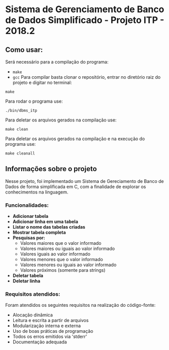 # Sistema de Gerenciamento de Banco de Dados Simplificado - Projeto ITP - 2018.2

## Como usar:

Será necessário para a compilação do programa:
* `make`
* `gcc`
Para compilar basta clonar o repositório, entrar no diretório raiz do projeto e digitar no terminal:

`make`

Para rodar o programa use:

`./bin/dbms_itp`

Para deletar os arquivos gerados na compilação use:

`make clean`

Para deletar os arquivos gerados na compilação e na execução do programa use:

`make cleanall`

## Informações sobre o projeto

Nesse projeto, foi implementado um Sistema de Gereciamento de Banco de Dados de forma simplificada em C, com a finalidade de explorar os conhecimentos na linguagem.

### Funcionalidades:

* **Adicionar tabela**
* **Adicionar linha em uma tabela**
* **Listar o nome das tabelas criadas**
* **Mostrar tabela completa**
* **Pesquisas por:**
	* Valores maiores que o valor informado
	* Valores maiores ou iguais ao valor informado
	* Valores iguais ao valor informado
	* Valores menores que o valor informado
	* Valores menores ou iguais ao valor informado
	* Valores próximos (somente para strings)
* **Deletar tabela**
* **Deletar linha**

### Requisitos atendidos:

Foram atendidos os seguintes requisitos na realização do código-fonte:

* Alocação dinâmica
* Leitura e escrita a partir de arquivos
* Modularização interna e externa
* Uso de boas práticas de programação
* Todos os erros emitidos via 'stderr'
* Documentação adequada

